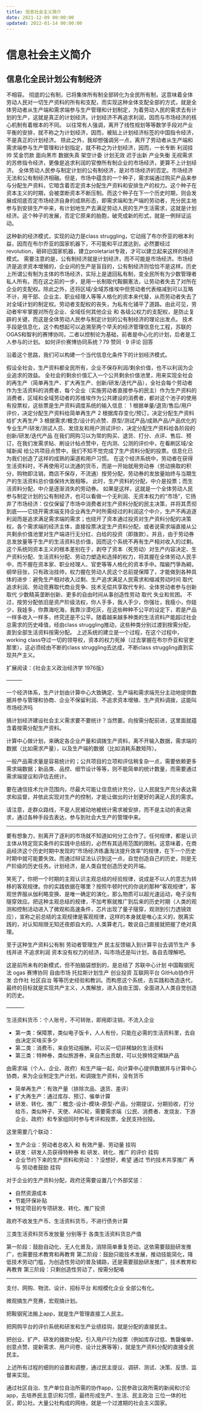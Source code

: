 ```yaml
---
title: 信息社会主义简介
date: 2021-12-09 00:00:00
updated: 2022-01-14 00:00:00
---
```


# 信息社会主义简介

## 信息化全民计划公有制经济

不相容。
彻底的公有制，已将集体所有制全部转化为全民所有制，这意味着全体劳动人民对一切生产资料的所有和支配，而实现这种全体支配全部的方式，就是全体劳动者从生产端和需求端参与生产管理和计划制定，为着劳动人民的需求去有计划的生产，这就是真正的计划经济。计划经济不再追求利润，因而与市场经济的核心机制有着根本的不同。
以往常有人强调，离开了线性规划等等数学手段对产业平衡的安排，就不称之为计划经济，因而，被贴上计划经济标签的中国指令经济，不是真正的计划经济。
除此之外，我却想强调另一点，离开了劳动者从生产端和需求端参与生产管理和计划指定，就不称之为计划经济，因而，一长专断 利润挂帅 奖金罚款 面向黑市 数据失真 架空计委 计划无效 迟于出新 产业失衡 无视需求 的苏修指令经济，更像是追求利润的官僚所有制企业的市场经济，更算不上计划经济。
全体劳动人民参与制定计划的公有制经济，是对市场经济的否定。市场经济无法和公有制经济相融。但是，市场中蕴含的一个种子，需求端通过购买产品来参与分配生产资料，它暗含着否定资本分配生产资料和安排生产的权力。这个种子在资本主义的时期，会被垄断资本不断压制。而这个种子在下一个历史时期，则会发展成彻底否定市场经济自身的成熟形态，即需求端和生产端的劳动者，充分民主地参与到安排生产中来，有计划地生产去满足劳动人民的生产生活需求，这就是计划经济。这个种子的发展，否定它原来的胎胞，破壳成新的形式，就是一例辩证运动。

这种新的经济模式，实现的动力是class struggling，它动摇了布尔乔亚的根本利益，因而在布尔乔亚的国家机器下，不可能和平过渡达到，必然要经过revolution，砸碎旧国家机器，建立proletariat专政，才可以建立起来这样的经济模式。
需要注意的是，公有制经济就是计划经济，而不可能是市场经济。市场经济是追求资本增殖的，企业间的生产是盲目的，公有制经济则恰恰不是这样。历史上所谓公有制为主体的市场经济，实际上是退回私有制，变全民所有为少数管理者私人所有。而在这之前的一步，是用一长制取代鞍鋼憲法，让劳动者失去了对所在企业的支配权。除此之外，还将区域/全域苏维埃中但劳动者代表缩减到可以互略不计，用干部、企业主、职业经理人等等人格化的资本来代替，从而劳动者失去了对全域计划的制定权。劳动者支配权的丧失，为私有化铺平了道路。由此可见，劳动者牢牢掌握对所在企业、全域任何其他企业 和 各级公权力的支配权，是防止复辟的关键，而这是全体劳动人民参与制定计划的公有制经济的理论出发点。
技术手段是信息化，这个构想起可以追溯至两个早夭的经济管理信息化工程，苏联的OGAS和智利的赛博协同，二者以控制论为基础，前者是中心化的计划，后者是工人参与的计划。
如何评价赛博协同系统？79 赞同 · 9 评论 回答

沿着这个思路，我们可以构建一个当代信息化条件下的计划经济模式。

假设全社会，生产资料都全民所有，企业不保存利润/剩余价值，也不以利润为企业追求的效益。
全社会的剩余价值汇入一个公共剩余价值池里，用来实现全社会的再生产（简单再生产、扩大再生产、创新/研发/迭代产品），全社会每个劳动者作为生活资料的消费者，每个企业（实施劳动者直接参与的民主）作为生产资料的消费者，区域和全域劳动者的苏维埃作为公共建设的消费者，都对这个池子的使用有投票权，这些票是生产资料调度系统的输入信息：
1 根据单量/退货/售后/用户评价，决定分配生产资料给简单再生产
2 根据库存变化/预订，决定分配生产资料给扩大再生产
3 根据需求/概念/设计的点赞、原型/测试产品/成熟产品/产品优化的专业生产/研发/测试人员、发烧友和用户测试评价，决定分配生产资料给各阶段的创新/研发/迭代产品
在我们网购习以为常的购买、退货、打分、点评、售后、预订，在我们发需求帖、刷设计帖点赞中，在内测、公测的评价中，在看刷区域/全域新闻 给公共项目点赞中，我们不知不觉完成了生产资料分配的投票。信息化已为我们创造了这样的成熟的渠道和用户习惯。
在这个经济系统中，劳动者在获得生活资料时，不再使用可以流通的货币，而是一开始就用劳动券（劳动换取的积分，购物即注销，商店不保存，不流通）按劳分配，劳动券的发放量始终与当期生产的生活资料总价值保持大致相等。
此时，生产资料的分配，中介是投票；而生活资料分配，中介是逐渐消失的劳动券。
如果是这样，这就是一个全体劳动人民参与制定计划的公有制经济，也可以看做一个无利润、无资本权力的“市场”，它扬弃了市场经济：仅仅保留了市场中消费者对生产资料分配的民主决策，并将其贯彻到底——它绕开需求端支持企业再生产时所需经过的利润这个中介，生产不再追逐利润而是追求满足需求端的需求；也绕开了资本通过投资对生产资料分配的决策权，各个需求端的经济主体，直接投票决定生产资料分配，或者说需求端直接从公共剩余价值池里对生产端进行无分红、白给的投资（即拨款）。并且，由于劳动券总发放量等于生产的生活资料总价值，因而这个系统不再有生产相对收入的过剩。
这个系统同资本主义的根本差别在于，剥夺了资本（死劳动）对生产内容决定、生产资料分配、生活资料分配、劳动力塑造和选择的权力，将其握在全体劳动人民手中，而不握在资本家、职业经理人、官吏等等人格化的资本手中。階級鬥爭為綱，纲举目张，只有政治挂帅，权力握在劳动人民这个总前提保障了，才能做到各种具体的进步：避免生产相对收入过剩、生产追求满足人民需求和缩减劳动时间 取代追求利润、劳动竞赛取代商业竞争、技术无偿共享取代专利、全体劳动者参与创新 取代 少数精英垄断创新、更多的自由时间从事创造性劳动 取代 失业和贫困。
不过，按劳分配依旧是资产阶级法权，你人手多，我人手少，你强壮，我瘦小，你娃少，我娃多，你靠海吃海，我靠沙漠吃灰，在这些种种不公平的设定下，若是产品一样多收入一样多，终究还是不公平。随着越来越多种类的生活资料产能超过社会总需求的历史峰值，经由class struggling推动，这些种类分别过渡到按需分配，直到全部生活资料按需分配。
上述系统的建立是一个过程，在这个过程中，working class夺过一切的领导权，资本的权力死掉（过去掌握在布尔乔亚和官吏那里），这必须经由不断的class struggling去达成，不断class struggling直到实现共产主义。

扩展阅读：《社会主义政治经济学 1976版》

———

一个经济体系，生产计划由计算中心大致确定、生产端和需求端充分主动地提供数据并参与管理和协商、企业不保留利润、不追求资本增殖、生产资料调拨，这能叫市场经济吗

搞计划经济建设社会主义需求要不要统计？当然要。向按需分配前进，这里面就蕴含着按需分配生产资料。

计算中心做计划，来确定各企业产量和调拨生产资料，离不开输入数据，需求端的数据（比如需求产量），以及生产端的数据（比如消耗系数矩阵）。

一般产品需求量是容易统计的；公共项目的立项和评估稍复杂一点，需要依赖更多需求端数据；新品类、品控、细节设计等等，则不能简单的统计数量，而需要通过需求端提议和评估去统计。

要在通信技术允许范围内，尽最大可能让信息统计充分，让人民就生产充分表达需求和监督，并依此实现对生产的控制，才能让做出的计划更好的满足人民的需求。

请注意，走群众路线，不是人民被动地被统计需求被安排，而不是主动的表达需求，通过各种手段去表达，参与到社会大生产的管理中来。

------

要有想象力，别离开了逐利的市场就不知道如何分工合作了。任何规律，都是认识主体从特定现实条件的实践中总结的，必然有其适用范围的限制。这意味着，在商品经济这个历史时期中发现的“市场经济练蛊淘汰提升效率”的规律，在下一个历史时期中就可能要失效。而通过辩证法认识到这一点，自觉创造自己的历史，则是无产阶级的历史任务。计划经济，是人类自觉创造历史的开端。

笑死了，你把一个时期的主观认识主观总结的经验规律，说成是不以人的意志为转移的客观规律。你的实践依据在哪里？按照牛顿时代的你说的那种“客观规律”，客观世界服从伽利略变换、是唯一确定的演化，那么物质可以超光速运动，电子没有隧穿效应。把这种主观总结的规律，不加考察就推广到后来的历史时期（人类的观测和控制活动进入了微观和高速条件，芯片出现了量子隧穿，观测到引力透镜效应），宣称之前总结的主观规律是客观规律，这样的本身就是唯心主义的，脱离实践的，对认知局限无知还夜郎自大的。人类算老几，敢说自己直接就把握了绝对真理。

至于这种生产资料公有制 劳动者管理生产 民主反馈输入到计算平台去调节生产 多线并进 不追求利润 资本没有权力的经济，叫市场还是叫计划，各自去理解吧。

这是前所未有的新模式，但不拍脑袋想到的，是总结了 苏联中心计划 中国鞍钢宪法 ogas 赛博协同 自由市场 托拉斯计划生产 创业投资 互联网平台 GitHub协作开发 合作社 社区自治 等等历史经验和教训。而构思这个系统，去实践和改造迭代，最终的目标就是实现共产主义，人类解放，进入自由王国，全面进入人类自觉创造的历史。

———-

生活资料货币：个人账号，不可转账，即用即注销，不流入企业
* 第一类：保障票，类似电子饭卡，人人有份，只能在必需的生活资料里，去自由决定买啥买多少
* 第二类：消费币，来自劳动报酬，可以买一切非稀缺的生活资料
* 第三类：特种券，类似旅游券，来自杰出贡献，可以兑换特定稀缺产品

由需求端（个人、企业、政府）和生产端一起，向计算中心提供数据并与计算中心协商，来为企业制定生产计划，和调拨生产资料，没有货币

* 简单再生产：有效产量（排除次品、退货、差评）
* 扩大再生产：通过库存、预订、催单计算
* 研发、转化、推广：概念-设计-模块-原型-产品，分期提议，分期验收，打分给币，类似种子、天使、ABC轮，需要需求端（公民、消费者、发烧友、下游企业、政府）和专家组同时参与考评和投票，全民支持创投。

这里需要几个联动：
* 生产企业：劳动者总收入 和 有效产量、劳动量 挂钩
* 研发：研发人员获得特种券 和 研发、转化、推广 的评价 挂钩
* 企业节约下来的生产资料和劳动：？没想好，希望 通过 节约技术共享推广 再与 劳动者鼓励 挂钩

对于企业的生产资料分配，政府还需要设置几个外部奖惩：
* 自然资源成本
* 节能环保补贴
* 特定项目的专项研发、转化、推广投资

政府不收发生产币、生活资料货币，不进行债务计算

三类生活资料货币发放量 分别等于 各类生活资料货总产值

第一阶段：鼓励自动化、无人化普及，消除简单重复劳动，这依需要鼓励研发推广，也需要技术教育和再教育
第二阶段：鼓励只能技术发展，推动技能简化，降低技术劳动门槛，为创造性劳动的普及铺路，还是需要鼓励研发推广，技术教育和再教育
第三阶段：只剩创造性劳动了，按需分配咯

------

支付、网购、物流、设计、招标平台 和规模化企业 全部公有化。

微观搞生产竞赛，宏观搞计划。

把鞍钢宪法搬上app，就是生产管理直接工人民主。

把网购平台的评价系统和研发和生产业绩挂钩，就是分配的直接民主。

把创业、扩产、研发的拨款分配，引入用户行为投票（例如库存过低、售罄催单、创意点赞、提新需求、用户问卷、设计比赛等等），就是生产资料分配的直接全民民主。

上述所有过程的细则的设置和调整，通过民主提议、调研、测试、决策、反馈、监督来实现。

通过社区自治、生产单位自治所需的协作app，公民参政议政所需的新闻和讨论app，去培养民主意识和习惯，最终形成生产、生活、民主政治 三位一体的社区，即公社。大量公社构成的网络，就是一个过渡期的社会主义国家。
